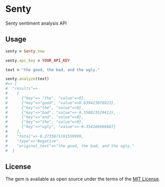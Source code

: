 # Senty

Senty sentiment analysis API

## Usage

```ruby
senty = Senty.new

senty.api_key = YOUR_API_KEY

text = "the good, the bad, and the ugly."

senty.analyze(text)
#=> {
#  "results"=>
#    [
#      {"key"=> "the", "value"=>0}, 
#      {"key"=>"good", "value"=>0.639423076923}, 
#      {"key"=>"the", "value"=>0}, 
#      {"key"=>"bad", "value"=>-0.558823529412}, 
#      {"key"=>"and", "value"=>0}, 
#      {"key"=>"the", "value"=>0}, 
#      {"key"=>"ugly", "value"=>-0.354166666667}
#    ], 
#    "total"=>-0.2735671191559999, 
#    "type"=>"Negative", 
#    "original_text"=>"the good, the bad, and the ugly."
#  }
```

## License

The gem is available as open source under the terms of the [MIT License](https://opensource.org/licenses/MIT).
